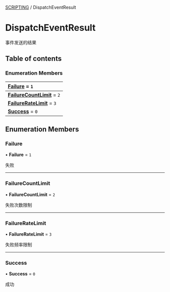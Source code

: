 [SCRIPTING](../groups/Core.SCRIPTING.md) / DispatchEventResult

# DispatchEventResult <Badge type="tip" text="Enumeration" /> <Score text="DispatchEventResult" />

<p class="content-big"> 事件发送的结果 </p>

## Table of contents

### Enumeration Members <Score text="Enumeration" /> 
| **[Failure](mw.DispatchEventResult.md#failure)** = ``1``  |
| :----- |
| **[FailureCountLimit](mw.DispatchEventResult.md#failurecountlimit)** = ``2`` |
| **[FailureRateLimit](mw.DispatchEventResult.md#failureratelimit)** = ``3`` |
| **[Success](mw.DispatchEventResult.md#success)** = ``0`` |

## Enumeration Members

### Failure <Score text="Failure" /> 

• **Failure** = ``1``

失败

___

### FailureCountLimit <Score text="FailureCountLimit" /> 

• **FailureCountLimit** = ``2``

失败次数限制

___

### FailureRateLimit <Score text="FailureRateLimit" /> 

• **FailureRateLimit** = ``3``

失败频率限制

___

### Success <Score text="Success" /> 

• **Success** = ``0``

成功

